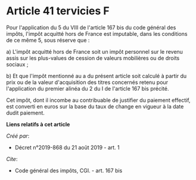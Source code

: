 # Article 41 tervicies F

Pour l'application du 5 du VIII de l'article 167 bis du code général des impôts, l'impôt acquitté hors de France est
imputable, dans les conditions de ce même 5, sous réserve que :

a) L'impôt acquitté hors de France soit un impôt personnel sur le revenu assis sur les plus-values de cession de valeurs
mobilières ou de droits sociaux ;

b) Et que l'impôt mentionné au a du présent article soit calculé à partir du prix ou de la valeur d'acquisition des titres
concernés retenu pour l'application du premier alinéa du 2 du I de l'article 167 bis précité.

Cet impôt, dont il incombe au contribuable de justifier du paiement effectif, est converti en euros sur la base du taux de
change en vigueur à la date dudit paiement.

**Liens relatifs à cet article**

_Créé par_:

  - Décret n°2019-868 du 21 août 2019 - art. 1

_Cite_:

  - Code général des impôts, CGI. - art. 167 bis

